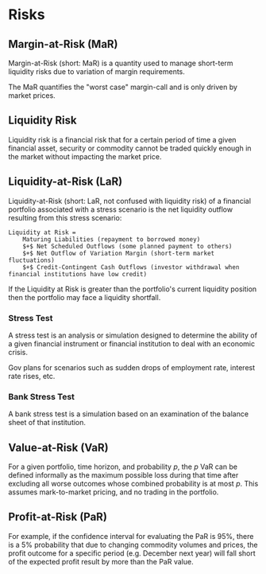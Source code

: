 # Risks

## Margin-at-Risk (MaR)

Margin-at-Risk (short: MaR) is a quantity used to manage short-term liquidity risks due to variation of margin requirements.

The MaR quantifies the "worst case" margin-call and is only driven by market prices.

## Liquidity Risk

Liquidity risk is a financial risk that for a certain period of time a given financial asset, security or commodity cannot be traded quickly enough in the market without impacting the market price.

## Liquidity-at-Risk (LaR)

Liquidity-at-Risk (short: LaR, not confused with liquidity risk) of a financial portfolio associated with a stress scenario is the net liquidity outflow resulting from this stress scenario:

    Liquidity at Risk = 
        Maturing Liabilities (repayment to borrowed money) 
        $+$ Net Scheduled Outflows (some planned payment to others) 
        $+$ Net Outflow of Variation Margin (short-term market fluctuations) 
        $+$ Credit-Contingent Cash Outflows (investor withdrawal when financial institutions have low credit)

If the Liquidity at Risk is greater than the portfolio's current liquidity position then the portfolio may face a liquidity shortfall.

### Stress Test

A stress test is an analysis or simulation designed to determine the ability of a given financial instrument or financial institution to deal with an economic crisis.

Gov plans for scenarios such as sudden drops of employment rate, interest rate rises, etc.

### Bank Stress Test

A bank stress test is a simulation based on an examination of the balance sheet of that institution.

## Value-at-Risk (VaR)

For a given portfolio, time horizon, and probability $p$, the $p$ VaR can be defined informally as the maximum possible loss during that time after excluding all worse outcomes whose combined probability is at most $p$. 
This assumes mark-to-market pricing, and no trading in the portfolio.

## Profit-at-Risk (PaR)

For example, if the confidence interval for evaluating the PaR is 95%, there is a 5% probability that due to changing commodity volumes and prices, the profit outcome for a specific period (e.g. December next year) will fall short of the expected profit result by more than the PaR value.